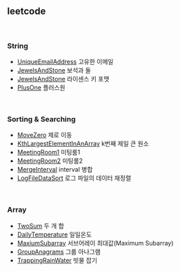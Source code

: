 

## leetcode

<br>

### String

- [UniqueEmailAddress](<https://github.com/duoh20/notebook/blob/master/JavaTest/src/leetCode/string/UniqueEmailAddress.java>) 고유한 이메일
- [JewelsAndStone](<https://github.com/duoh20/notebook/blob/master/JavaTest/src/leetCode/string/JewelsAndStone.java>) 보석과 돌
- [JewelsAndStone](<https://github.com/duoh20/notebook/blob/master/JavaTest/src/leetCode/string/LicenseKeyFormatting.java>) 라이센스 키 포맷
- [PlusOne](<https://github.com/duoh20/notebook/blob/master/JavaTest/src/leetCode/string/PlusOne.java>) 플러스원

<br>

### Sorting & Searching
- [MoveZero](<https://github.com/duoh20/notebook/blob/master/JavaTest/src/leetCode/sortingSearching/MoveZero.java>) 제로 이동
- [KthLargestElementInAnArray](<https://github.com/duoh20/notebook/blob/master/JavaTest/src/leetCode/sortingSearching/KthLargestElementInAnArray.java>) k번째 제일 큰 원소
- [MeetingRoom1](<https://github.com/duoh20/notebook/blob/master/JavaTest/src/leetCode/sortingSearching/MeetingRoom.java>) 미팅룸1
- [MeetingRoom2](<https://github.com/duoh20/notebook/blob/master/JavaTest/src/leetCode/sortingSearching/MeetingRoom2.java>) 미팅룸2
- [MergeInterval](<https://github.com/duoh20/notebook/blob/master/JavaTest/src/leetCode/sortingSearching/MergeInterval.java>) interval 병합
- [LogFileDataSort](<https://github.com/duoh20/notebook/blob/master/JavaTest/src/leetCode/sortingSearching/LogFileDataSort.java>) 로그 파일의 데이터 재정렬

<br>

### Array
- [TwoSum](<https://github.com/duoh20/notebook/blob/master/JavaTest/src/leetCode/array/TwoSum.java>) 두 개 합
- [DailyTemperature](<https://github.com/duoh20/notebook/blob/master/JavaTest/src/leetCode/array/DailyTemperature.java>) 일일온도
- [MaxiumSubarray](<https://github.com/duoh20/notebook/blob/master/JavaTest/src/leetCode/array/MaxiumSubarray.java>) 서브어레이 최대값(Maximum Subarray)
- [GroupAnagrams](<https://github.com/duoh20/notebook/blob/master/JavaTest/src/leetCode/array/GroupAnagrams.java>) 그룹 아나그램
- [TrappingRainWater](<https://github.com/duoh20/notebook/blob/master/JavaTest/src/leetCode/array/TrappingRainWater.java>) 빗물 잡기